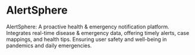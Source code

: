 # AlertSphere
AlertSphere: A proactive health &amp; emergency notification platform. Integrates real-time disease &amp; emergency data, offering timely alerts, case mappings, and health tips. Ensuring user safety and well-being in pandemics and daily emergencies.

